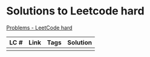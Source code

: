 # Solutions to Leetcode hard
[Problems - LeetCode hard](https://leetcode.com/problemset/all/?difficulty=HARD&page=1)

| LC # | Link | Tags | Solution |
| ---- | ---- | ---- | -------- |
|      |      |      |          |
